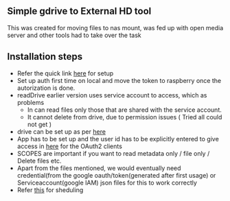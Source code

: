 ## Simple gdrive to External HD tool 
This was created for moving files to nas mount, was fed up with open media server and other tools had to take over the task

## Installation steps 
* Refer the quick link [here](https://developers.google.com/drive/api/quickstart/python) for setup 
* Set up auth first time on local and move the token to raspberry once the autorization is done.
* readDrive earlier version uses service account to access, which as problems 
    * In can read files only those that are shared with the service account. 
    * It cannot delete from drive, due to permission issues ( Tried all could not get )
* drive can be set up as per [here](https://turbofuture.com/computers/Permanently-Mounting-a-USB-Harddrive-to-your-Raspberry-Pi)
* App has to be set up and the user id has to be explicitly entered to give access in [here](https://console.cloud.google.com/apis/credentials?project=zeta-yen-319702) for the OAuth2 clients 
* SCOPES are important if you want to read metadata only / file only / Delete files etc.
* Apart from the files mentioned, we would eventually need credential(from the google oauth/token(generated after first usage) or Serviceaccount(google IAM) json files for this to work correctly
* Refer [this](https://stackoverflow.com/questions/3287038/cron-and-virtualenv) for sheduling